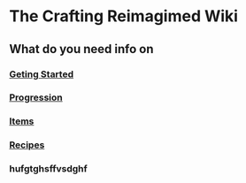 # The Crafting Reimagimed Wiki

## What do you need info on

### [Geting Started]()

### [Progression]()

### [Items]()

### [Recipes]()
### hufgtghsffvsdghf
